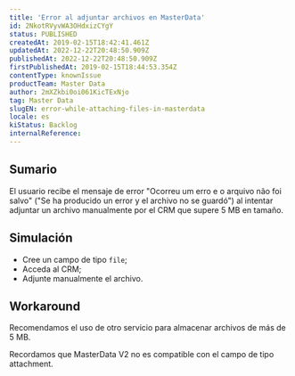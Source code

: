 ```yaml
---
title: 'Error al adjuntar archivos en MasterData'
id: 2NkotRVyvWA3OHdxizCYgY
status: PUBLISHED
createdAt: 2019-02-15T18:42:41.461Z
updatedAt: 2022-12-22T20:48:50.909Z
publishedAt: 2022-12-22T20:48:50.909Z
firstPublishedAt: 2019-02-15T18:44:53.354Z
contentType: knownIssue
productTeam: Master Data
author: 2mXZkbi0oi061KicTExNjo
tag: Master Data
slugEN: error-while-attaching-files-in-masterdata
locale: es
kiStatus: Backlog
internalReference: 
---
```


## Sumario

El usuario recibe el mensaje de error "Ocorreu um erro e o arquivo não foi salvo" ("Se ha producido un error y el archivo no se guardó") al intentar adjuntar un archivo manualmente por el CRM que supere 5 MB en tamaño.

## Simulación

- Cree un campo de tipo `file`;
- Acceda al CRM;
- Adjunte manualmente el archivo.

## Workaround

Recomendamos el uso de otro servicio para almacenar archivos de más de 5 MB.

Recordamos que MasterData V2 no es compatible con el campo de tipo attachment.

